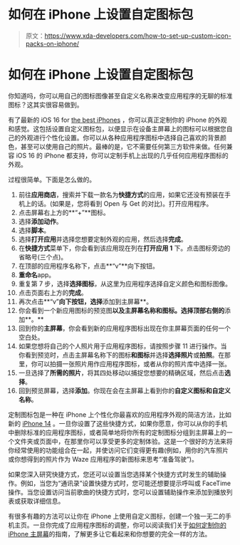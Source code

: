 # 如何在 iPhone 上设置自定图标包

> 原文：<https://www.xda-developers.com/how-to-set-up-custom-icon-packs-on-iphone/>

# 如何在 iPhone 上设置自定图标包

你知道吗，你可以用自己的图标图像甚至自定义名称来改变应用程序的无聊的标准图标？这其实很容易做到。

有了最新的 iOS 16 for [the best iPhones](http://https//www.xda-developers.com/best-iphone/) ，你可以真正定制你的 iPhone 的外观和感觉。这包括设置自定义图标包，以便显示在设备主屏幕上的图标可以根据您自己的外观进行个性化设置。你可以从各种应用程序图标中选择自己喜欢的背景颜色，甚至可以使用自己的照片。最棒的是，它不需要任何第三方软件来做。任何兼容 iOS 16 的 iPhone 都支持，你可以定制手机上出现的几乎任何应用程序图标的外观。

过程很简单。下面是怎么做的。

1.  前往**应用商店**，搜索并下载一款名为**快捷方式**的应用，如果它还没有预装在手机上的话。(如果是，您将看到 Open 与 Get 的对比)。打开应用程序。
2.  点击屏幕右上方的**“+”**图标。
3.  选择**添加动作**。
4.  选择**脚本**。
5.  选择**打开应用**并选择您想要定制外观的应用，然后选择**完成**。
6.  在**快捷方式**菜单下，你会看到该应用现在列在**打开应用 1** 下。点击图标旁边的省略号(三个点)。
7.  在顶部的应用程序名称下，点击**“v”**向下按钮。
8.  **重命名**app。
9.  重复第 7 步，选择**选择图标**，从这里为应用程序选择自定义颜色和图标图像。
10.  点击页面右上方的**完成**。
11.  再次点击**“v”**向下按钮，选择**添加到主屏幕**。
12.  你会看到一个新应用图标的预览图**以及主屏幕名称和图标。选择顶部右侧的**添加**。**
13.  回到你的**主屏幕**，你会看到新的应用程序图标出现在你主屏幕页面的任何一个空白处。
14.  如果您想将自己的个人照片用于应用程序图标，请按照步骤 11 进行操作。当你看到预览时，点击主屏幕名称下的图标**和图标**并选择**选择照片**或**拍照**。在那里，你可以拍摄一张照片用作应用程序图标，或者从你的照片库中选择一张。
15.  一旦选择了**所需的照片**，将其四处移动以捕捉您想要的精确区域，然后点击**选择**。
16.  回到预览屏幕，选择**添加**。你现在会在主屏幕上看到你的**自定义图标和自定义名称**。

定制图标包是一种在 iPhone 上个性化你最喜欢的应用程序外观的简洁方法，比如新的 [iPhone 14](https://www.xda-developers.com/apple-iphone-14-review/) 。一旦你设置了这些快捷方式，如果你愿意，你可以从你的手机中删除标准的应用程序图标，或者简单地将你所有的定制图标分组到主屏幕上的一个文件夹或页面中，在那里你可以享受更多的定制体验。这是一个很好的方法来将你经常使用的功能组合在一起，并使访问它们变得更有趣(例如，用你的汽车照片或你想得到的照片作为 Waze 应用程序的新图标来思考“准备驾驶”)。

如果您深入研究快捷方式，您还可以设置当您选择某个快捷方式时发生的辅助操作。例如，当您为“通讯录”设置快捷方式时，您可能还想要提示呼叫或 FaceTime 操作。当您设置访问当前歌曲的快捷方式时，您可以设置辅助操作来添加到播放列表或获取详细信息。

有很多有趣的方法可以让你在 iPhone 上使用自定义图标，创建一个独一无二的手机主页。一旦你完成了应用程序图标的调整，你可以阅读我们关于[如何定制你的 iPhone 主屏幕](https://www.xda-developers.com/how-to-customize-your-home-screen-on-the-iphone/)的指南，了解更多让它看起来和你想要的完全一样的方法。
